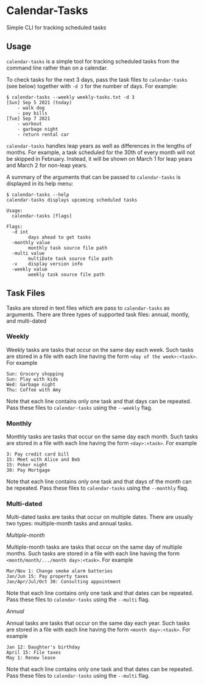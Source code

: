 # Calendar-Tasks
Simple CLI for tracking scheduled tasks

## Usage

`calendar-tasks` is a simple tool for tracking scheduled tasks from the command line rather than on a calendar.

To check tasks for the next 3 days, pass the task files to `calendar-tasks` (see below) together with `-d 3` for the number of days. For example:
```
$ calendar-tasks --weekly weekly-tasks.txt -d 3
[Sun] Sep 5 2021 (today)
    - walk dog
    - pay bills
[Tue] Sep 7 2021
    - workout
    - garbage night
    - return rental car
```

`calendar-tasks` handles leap years as well as differences in the lengths of months. For example, a task scheduled for the 30th of every month will not be skipped in February.
Instead, it will be shown on March 1 for leap years and March 2 for non-leap years.

A summary of the arguments that can be passed to `calendar-tasks` is displayed in its help menu:
```
$ calendar-tasks --help
calendar-tasks displays upcoming scheduled tasks

Usage:
  calendar-tasks [flags]

Flags:
  -d int
    	days ahead to get tasks
  -monthly value
    	monthly task source file path
  -multi value
    	multiDate task source file path
  -v	display version info
  -weekly value
    	weekly task source file path
```


## Task Files

Tasks are stored in text files which are pass to `calendar-tasks` as arguments.
There are three types of supported task files: annual, montly, and multi-dated

### Weekly
Weekly tasks are tasks that occur on the same day each week. Such tasks are stored in a file with each line having the form `<day of the week>:<task>`. For example
```
Sun: Grocery shopping
Sun: Play with kids
Wed: Garbage night
Thu: Coffee with Amy
```
Note that each line contains only one task and that days can be repeated. Pass these files to `calendar-tasks` using the `--weekly` flag.

### Monthly
Monthly tasks are tasks that occur on the same day each month. Such tasks are stored in a file with each line having the form `<day>:<task>`. For example
```
3: Pay credit card bill
15: Meet with Alice and Bob
15: Poker night
30: Pay Mortgage
```
Note that each line contains only one task and that days of the month can be repeated.
Pass these files to `calendar-tasks` using the `--monthly` flag.

### Multi-dated
Multi-dated tasks are tasks that occur on multiple dates. There are usually two types: multiple-month tasks and annual tasks.

*Multiple-month*

Multiple-month tasks are tasks that occur on the same day of multiple months. Such tasks are stored in a file with each line having the form `<month/month/.../month day>:<task>`. For example
```
Mar/Nov 1: Change smoke alarm batteries
Jan/Jun 15: Pay property taxes
Jan/Apr/Jul/Oct 30: Consulting appointment
```
Note that each line contains only one task and that dates can be repeated.
Pass these files to `calendar-tasks` using the `--multi` flag.

*Annual*

Annual tasks are tasks that occur on the same day each year. Such tasks are stored in a file with each line having the form `<month day>:<task>`. For example
```
Jan 12: Daughter's birthday
April 15: File taxes
May 1: Renew lease
```
Note that each line contains only one task and that dates can be repeated.
Pass these files to `calendar-tasks` using the `--multi` flag.
